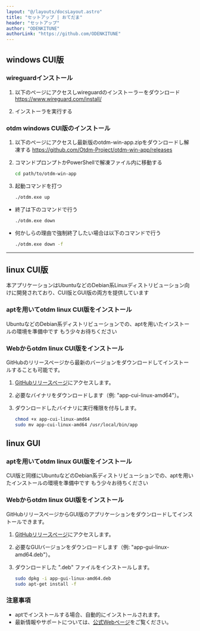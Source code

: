 ```yaml
---
layout: "@/layouts/docsLayout.astro"
title: "セットアップ | おてだま"
header: "セットアップ"
author: "ODENKITUNE"
authorLink: "https://github.com/ODENKITUNE"
---
```


## windows CUI版

### wireguardインストール

1. 以下のページにアクセスしwireguardのインストーラーをダウンロード
  <https://www.wireguard.com/install/>

2. インストーラを実行する

### otdm windows CUI版のインストール

1. 以下のページにアクセスし最新版のotdm-win-app.zipをダウンロードし解凍する
  <https://github.com/Otdm-Project/otdm-win-app/releases>

2. コマンドプロンプトかPowerShellで解凍ファイル内に移動する

    ```bash
    cd path/to/otdm-win-app
    ```

3. 起動コマンドを打つ

    ```bash
    ./otdm.exe up
    ```

- 終了は下のコマンドで行う

    ```bash
    ./otdm.exe down
    ```

- 何かしらの理由で強制終了したい場合は以下のコマンドで行う

  ```bash
  ./otdm.exe down -f
  ```

---

## linux CUI版

本アプリケーションはUbuntuなどのDebian系Linuxディストリビューション向けに開発されており、CUI版とGUI版の両方を提供しています

### aptを用いてotdm linux CUI版をインストール

UbuntuなどのDebian系ディストリビューションでの、aptを用いたインストールの環境を準備中です
もう少々お待ちください

### Webからotdm linux CUI版をインストール

GitHubのリリースページから最新のバージョンをダウンロードしてインストールすることも可能です。

1. [GitHubリリースページ](https://github.com/example/project/releases)にアクセスします。
2. 必要なバイナリをダウンロードします（例: "app-cui-linux-amd64"）。
3. ダウンロードしたバイナリに実行権限を付与します。

    ```bash
    chmod +x app-cui-linux-amd64
    sudo mv app-cui-linux-amd64 /usr/local/bin/app
    ```

## linux GUI

### aptを用いてotdm linux GUI版をインストール

CUI版と同様にUbuntuなどのDebian系ディストリビューションでの、aptを用いたインストールの環境を準備中です
もう少々お待ちください

### Webからotdm linux GUI版をインストール

GitHubリリースページからGUI版のアプリケーションをダウンロードしてインストールできます。

1. [GitHubリリースページ](https://github.com/example/project/releases)にアクセスします。
2. 必要なGUIバージョンをダウンロードします（例: "app-gui-linux-amd64.deb"）。
3. ダウンロードした ".deb" ファイルをインストールします。

    ```bash
    sudo dpkg -i app-gui-linux-amd64.deb
    sudo apt-get install -f
    ```

### 注意事項

- aptでインストールする場合、自動的にインストールされます。
- 最新情報やサポートについては、[公式Webページ](https://example.com)をご覧ください。
